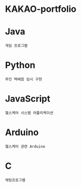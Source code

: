 # KAKAO-portfolio

  # Java
    게임 프로그램

  # Python 
    무인 택배함 임시 구현

  # JavaScript
    헬스케어 시스템 어플리케이션

  # Arduino
    헬스케어 관련 Arduino 
  
  # C
    채팅프로그램
